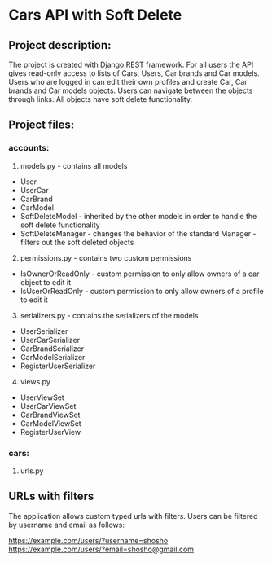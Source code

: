 # Cars API with Soft Delete
## Project description:
The project is created with Django REST framework. For all users the API gives read-only access to lists of Cars, Users, Car brands and Car models. Users who are logged in can edit their own profiles and create Car, Car brands and Car models objects. Users can navigate between the objects through links. All objects have soft delete functionality.

## Project files:

### accounts:
1. models.py - contains all models
* User
* UserCar
* CarBrand
* CarModel
* SoftDeleteModel - inherited by the other models in order to handle the soft delete functionality
* SoftDeleteManager - changes the behavior of the standard Manager - filters out the soft deleted objects
2. permissions.py - contains two custom permissions
* IsOwnerOrReadOnly - custom permission to only allow owners of a car object to edit it
* IsUserOrReadOnly - custom permission to only allow owners of a profile to edit it
3. serializers.py - contains the serializers of the models
* UserSerializer
* UserCarSerializer
* CarBrandSerializer
* CarModelSerializer
* RegisterUserSerializer
4. views.py 
* UserViewSet
* UserCarViewSet
* CarBrandViewSet
* CarModelViewSet
* RegisterUserView

### cars:
1. urls.py

## URLs with filters
The application allows custom typed urls with filters.
Users can be filtered by username and email as follows:

https://example.com/users/?username=shosho
https://example.com/users/?email=shosho@gmail.com

